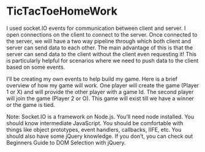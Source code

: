 # TicTacToeHomeWork

I used socket.IO events for communication between client and server. I open connections on the client to connect to the server. Once connected to the server, we will have a two way pipeline through which both client and server can send data to each other. The main advantage of this is that the server can send data to the client without the client even requesting it! This is particularly helpful for scenarios where we need to push data to the client based on some events.

I’ll be creating my own events to help build my game. Here is a brief overview of how my game will work. One player will create the game (Player 1 or X) and will provide the other player with a game Id. The second player will join the game (Player 2 or O). This game will exist till we have a winner or the game is tied.


Note:
Socket.IO is a framework on Node.js. You’ll need node installed.
You should know intermediate JavaScript. You should be comfortable with things like object prototypes, event handlers, callbacks, IIFE, etc.
You should also have some jQuery knowledge. If you don’t, you can check out Beginners Guide to DOM Selection with jQuery.
